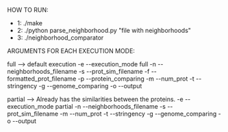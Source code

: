 HOW TO RUN:

- 1: ./make
- 2: ./python parse_neighborhood.py "file with neighborhoods"
- 3: ./neighborhood_comparator <full or partial> <args according to chosen mode>


ARGUMENTS FOR EACH EXECUTION MODE:

full --> default execution
    -e --execution_mode full
    -n --neighborhoods_filename
    -s --prot_sim_filename
    -f --formatted_prot_filename
    -p --protein_comparing
    -m --num_prot
    -t --stringency
    -g --genome_comparing
    -o --output

partial --> Already has the similarities between the proteins.
    -e --execution_mode partial
    -n --neighborhoods_filename
    -s --prot_sim_filename
    -m --num_prot
    -t --stringency
    -g --genome_comparing
    -o --output
